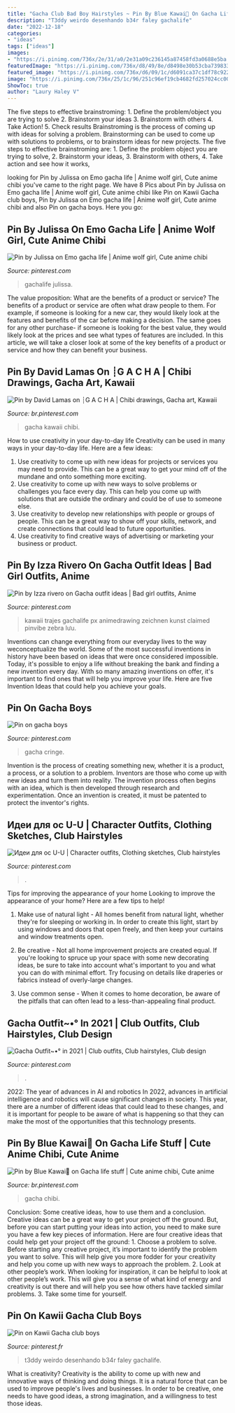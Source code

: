 ```yaml
---
title: "Gacha Club Bad Boy Hairstyles ~ Pin By Blue Kawai💙 On Gacha Life Stuff"
description: "T3ddy weirdo desenhando b34r faley gachalife"
date: "2022-12-18"
categories:
- "ideas"
tags: ["ideas"]
images:
- "https://i.pinimg.com/736x/2e/31/a0/2e31a09c236145a87458fd3a0688e5ba.jpg"
featuredImage: "https://i.pinimg.com/736x/d8/49/8e/d8498e30b53cba7398332aca8f340e54.jpg"
featured_image: "https://i.pinimg.com/736x/d6/09/1c/d6091ca37c1df78c92286d37cdd4c0bb.jpg"
image: "https://i.pinimg.com/736x/25/1c/96/251c96ef19cb4682fd257024cc00f943.jpg"
ShowToc: true
author: "Laury Haley V"
---
```



The five steps to effective brainstroming: 1. Define the problem/object you are trying to solve 2. Brainstorm your ideas 3. Brainstorm with others 4. Take Action! 5. Check results
Brainstroming is the process of coming up with ideas for solving a problem. Brainstorming can be used to come up with solutions to problems, or to brainstorm ideas for new projects. The five steps to effective brainstroming are: 1. Define the problem object you are trying to solve, 2. Brainstorm your ideas, 3. Brainstorm with others, 4. Take action and see how it works, 
	

		
looking for Pin by Julissa on Emo gacha life | Anime wolf girl, Cute anime chibi you've came to the right page. We have 8 Pics about Pin by Julissa on Emo gacha life | Anime wolf girl, Cute anime chibi like Pin on Kawii Gacha club boys, Pin by Julissa on Emo gacha life | Anime wolf girl, Cute anime chibi and also Pin on gacha boys. Here you go:
		
    
## Pin By Julissa On Emo Gacha Life | Anime Wolf Girl, Cute Anime Chibi

<img loading=lazy src="https://i.pinimg.com/736x/d6/09/1c/d6091ca37c1df78c92286d37cdd4c0bb.jpg" onerror="this.onerror=null;this.src='https://tse3.mm.bing.net/th?id=OIP.86II-Y9EKbvxvQclK7507wHaHa&amp;pid=15.1';" alt="Pin by Julissa on Emo gacha life | Anime wolf girl, Cute anime chibi">

_Source: pinterest.com_

>gachalife julissa. 

	

The value proposition: What are the benefits of a product or service?
The benefits of a product or service are often what draw people to them. For example, if someone is looking for a new car, they would likely look at the features and benefits of the car before making a decision. The same goes for any other purchase- if someone is looking for the best value, they would likely look at the prices and see what types of features are included. In this article, we will take a closer look at some of the key benefits of a product or service and how they can benefit your business.

    
## Pin By David Lamas On ┊G A C H A | Chibi Drawings, Gacha Art, Kawaii

<img loading=lazy src="https://i.pinimg.com/736x/00/ad/ea/00adeabaf79bcce35ba567c03bcbc2de.jpg" onerror="this.onerror=null;this.src='https://tse1.mm.bing.net/th?id=OIP.e-ssQB1GopNPfBrc-DEyKgHaJ3&amp;pid=15.1';" alt="Pin by David Lamas on ┊G A C H A | Chibi drawings, Gacha art, Kawaii">

_Source: br.pinterest.com_

>gacha kawaii chibi. 

	

How to use creativity in your day-to-day life
Creativity can be used in many ways in your day-to-day life. Here are a few ideas: 
1. Use creativity to come up with new ideas for projects or services you may need to provide. This can be a great way to get your mind off of the mundane and onto something more exciting. 
2. Use creativity to come up with new ways to solve problems or challenges you face every day. This can help you come up with solutions that are outside the ordinary and could be of use to someone else. 
3. Use creativity to develop new relationships with people or groups of people. This can be a great way to show off your skills, network, and create connections that could lead to future opportunities. 
4. Use creativity to find creative ways of advertising or marketing your business or product.

    
## Pin By Izza Rivero On Gacha Outfit Ideas | Bad Girl Outfits, Anime

<img loading=lazy src="https://i.pinimg.com/736x/d8/49/8e/d8498e30b53cba7398332aca8f340e54.jpg" onerror="this.onerror=null;this.src='https://tse4.mm.bing.net/th?id=OIP.Xedd11jHxRaJSYmDY-nvywHaL7&amp;pid=15.1';" alt="Pin by Izza rivero on Gacha outfit ideas | Bad girl outfits, Anime">

_Source: pinterest.com_

>kawaii trajes gachalife px animedrawing zeichnen kunst claimed pinvibe zebra lưu. 

	

Inventions can change everything from our everyday lives to the way weconceptualize the world. Some of the most successful inventions in history have been based on ideas that were once considered impossible. Today, it's possible to enjoy a life without breaking the bank and finding a new invention every day. With so many amazing inventions on offer, it's important to find ones that will help you improve your life. Here are five Invention Ideas that could help you achieve your goals.

    
## Pin On Gacha Boys

<img loading=lazy src="https://i.pinimg.com/736x/3a/f2/96/3af2968b5137f75f4b9140a71f5da245.jpg" onerror="this.onerror=null;this.src='https://tse2.mm.bing.net/th?id=OIP.LRDwYVjRcPtCMiqITScFmgHaJ3&amp;pid=15.1';" alt="Pin on gacha boys">

_Source: pinterest.com_

>gacha cringe. 

	

Invention is the process of creating something new, whether it is a product, a process, or a solution to a problem. Inventors are those who come up with new ideas and turn them into reality. The invention process often begins with an idea, which is then developed through research and experimentation. Once an invention is created, it must be patented to protect the inventor's rights.

    
## Идеи для ос U-U | Character Outfits, Clothing Sketches, Club Hairstyles

<img loading=lazy src="https://i.pinimg.com/736x/83/ac/1f/83ac1f511ee5da320955d71b7981a2be.jpg" onerror="this.onerror=null;this.src='https://tse4.mm.bing.net/th?id=OIP.KPd46lFidSlvJIIR-hD4IgHaE0&amp;pid=15.1';" alt="Идеи для ос U-U | Character outfits, Clothing sketches, Club hairstyles">

_Source: pinterest.com_

>. 

	

Tips for improving the appearance of your home
Looking to improve the appearance of your home? Here are a few tips to help!
1. Make use of natural light - All homes benefit from natural light, whether they're for sleeping or working in. In order to create this light, start by using windows and doors that open freely, and then keep your curtains and window treatments open.

2. Be creative - Not all home improvement projects are created equal. If you're looking to spruce up your space with some new decorating ideas, be sure to take into account what's important to you and what you can do with minimal effort. Try focusing on details like draperies or fabrics instead of overly-large changes.

3. Use common sense - When it comes to home decoration, be aware of the pitfalls that can often lead to a less-than-appealing final product.

    
## Gacha Outfit~•° In 2021 | Club Outfits, Club Hairstyles, Club Design

<img loading=lazy src="https://i.pinimg.com/736x/25/1c/96/251c96ef19cb4682fd257024cc00f943.jpg" onerror="this.onerror=null;this.src='https://tse3.mm.bing.net/th?id=OIP.vNhPU1IU1GDZePCMlORenQHaHN&amp;pid=15.1';" alt="Gacha Outfit~•° in 2021 | Club outfits, Club hairstyles, Club design">

_Source: pinterest.com_

>. 

	

2022: The year of advances in AI and robotics
In 2022, advances in artificial intelligence and robotics will cause significant changes in society. This year, there are a number of different ideas that could lead to these changes, and it is important for people to be aware of what is happening so that they can make the most of the opportunities that this technology presents.

    
## Pin By Blue Kawai💙 On Gacha Life Stuff | Cute Anime Chibi, Cute Anime

<img loading=lazy src="https://i.pinimg.com/736x/d6/27/3e/d6273efee948af61cbaa781dfc73bf1d.jpg" onerror="this.onerror=null;this.src='https://tse2.mm.bing.net/th?id=OIP.AwA0ukV15JfZyahzXN9D1QHaKt&amp;pid=15.1';" alt="Pin by Blue Kawai💙 on Gacha life stuff | Cute anime chibi, Cute anime">

_Source: br.pinterest.com_

>gacha chibi. 

	

Conclusion: Some creative ideas, how to use them and a conclusion.
Creative ideas can be a great way to get your project off the ground. But, before you can start putting your ideas into action, you need to make sure you have a few key pieces of information. Here are four creative ideas that could help get your project off the ground: 1. Choose a problem to solve. Before starting any creative project, it’s important to identify the problem you want to solve. This will help give you more fodder for your creativity and help you come up with new ways to approach the problem. 2. Look at other people’s work. When looking for inspiration, it can be helpful to look at other people’s work. This will give you a sense of what kind of energy and creativity is out there and will help you see how others have tackled similar problems. 3. Take some time for yourself.

    
## Pin On Kawii Gacha Club Boys

<img loading=lazy src="https://i.pinimg.com/736x/2e/31/a0/2e31a09c236145a87458fd3a0688e5ba.jpg" onerror="this.onerror=null;this.src='https://tse1.mm.bing.net/th?id=OIP.JkMpJAYgivFcw_w0-dwTQgHaIc&amp;pid=15.1';" alt="Pin on Kawii Gacha club boys">

_Source: pinterest.fr_

>t3ddy weirdo desenhando b34r faley gachalife. 

	

What is creativity?
Creativity is the ability to come up with new and innovative ways of thinking and doing things. It is a natural force that can be used to improve people's lives and businesses. In order to be creative, one needs to have good ideas, a strong imagination, and a willingness to test those ideas.

